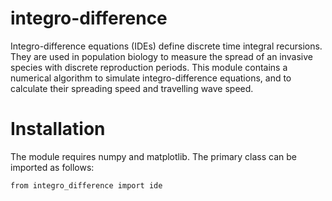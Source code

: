 # integro-difference
Integro-difference equations (IDEs) define discrete time integral recursions. They are used in population biology to measure the spread of an invasive species with discrete reproduction periods. This module contains a numerical algorithm to simulate integro-difference equations, and to calculate their spreading speed and travelling wave speed.

# Installation
The module requires numpy and matplotlib. The primary class can be imported as follows:
```
from integro_difference import ide
```

